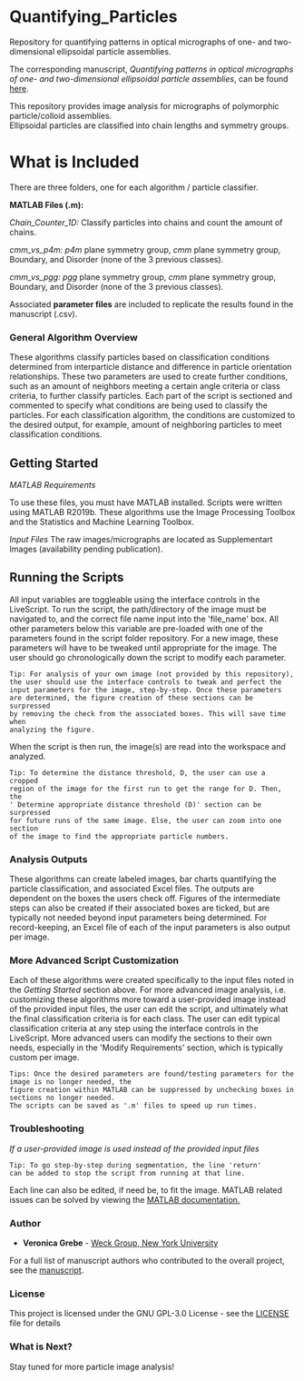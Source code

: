 # Quantifying_Particles
Repository for quantifying patterns in optical micrographs of one- and two-dimensional ellipsoidal particle assemblies.

The corresponding manuscript, *Quantifying patterns in optical micrographs of one- and two-dimensional ellipsoidal particle assemblies*, can be found [here](https://pubs.rsc.org/en/content/articlelanding/2020/sm/d0sm01692f#!divAbstract).

This repository provides image analysis for micrographs of polymorphic particle/colloid assemblies.  
Ellipsoidal particles are classified into chain lengths and symmetry groups.  

# What is Included #
There are three folders, one for each algorithm / particle classifier.


**MATLAB Files (.m):**

*Chain_Counter_1D:* Classify particles into chains and count the amount of chains.

*cmm_vs_p4m:* *p4m* plane symmetry group, *cmm* plane symmetry group,  Boundary, and Disorder (none of the 3 previous classes).

*cmm_vs_pgg:* *pgg* plane symmetry group, *cmm* plane symmetry group,  Boundary, and Disorder (none of the 3 previous classes).


Associated **parameter files** are included to replicate the results found in the manuscript (.csv).


### General Algorithm Overview
These algorithms classify particles based on classification conditions determined from interparticle distance and difference in particle orientation relationships. 
These two parameters are used to create further conditions, such as an amount of neighbors meeting a certain angle criteria or class criteria, to further classify particles.
Each part of the script is sectioned and commented to specify what conditions are being used to classify the particles.  For each classification algorithm,
the conditions are customized to the desired output, for example, amount of neighboring particles to meet classification conditions.

## Getting Started
*MATLAB Requirements*

To use these files, you must have MATLAB installed.  Scripts were written using MATLAB R2019b. These algorithms use the Image Processing Toolbox and the Statistics and Machine Learning Toolbox.

*Input Files*
The raw images/micrographs are located as Supplementart Images (availability pending publication).


## Running the Scripts

All input variables are toggleable using the interface controls in the LiveScript.
To run the script, the path/directory of the image must be navigated to, and the correct file name input into the 'file_name' box.
All other parameters below this variable are pre-loaded with one of the parameters found in the script folder repository.  For a new image, these parameters will have to be tweaked until appropriate for the image. The user should go chronologically down the script to modify each parameter.
```
Tip: For analysis of your own image (not provided by this repository),
the user should use the interface controls to tweak and perfect the
input parameters for the image, step-by-step. Once these parameters 
are determined, the figure creation of these sections can be surpressed 
by removing the check from the associated boxes. This will save time when 
analyzing the figure.
```
When the script is then run, the image(s) are read into the workspace and analyzed. 
```
Tip: To determine the distance threshold, D, the user can use a cropped
region of the image for the first run to get the range for D. Then, the
' Determine appropriate distance threshold (D)' section can be surpressed 
for future runs of the same image. Else, the user can zoom into one section
of the image to find the appropriate particle numbers.
```

### Analysis Outputs
These algorithms can create labeled images, bar charts quantifying the particle classification, and associated Excel files. The outputs are dependent on the boxes the users check off. Figures of the intermediate steps can also be created if their associated boxes are ticked, but are typically not needed beyond input parameters being determined.
For record-keeping, an Excel file of each of the input parameters is also output per image.


### More Advanced Script Customization 

Each of these algorithms were created specifically to the input files noted in the *Getting Started* section above.  For more advanced image analysis, 
i.e. customizing these algorithms more toward a user-provided image instead of the provided input files, the user can edit the script, 
and ultimately what the final classification criteria is for each class.  The user can edit typical classification criteria at any step using the interface controls in the LiveScript. More advanced users can modify the sections to their own needs, especially in the 'Modify Requirements' section, which is typically custom per image.

```
Tips: Once the desired parameters are found/testing parameters for the image is no longer needed, the 
figure creation within MATLAB can be suppressed by unchecking boxes in sections no longer needed.
The scripts can be saved as '.m' files to speed up run times.
```


### Troubleshooting
*If a user-provided image is used instead of the provided input files*
```
Tip: To go step-by-step during segmentation, the line 'return'
can be added to stop the script from running at that line. 
```
Each line can also be edited, if need be, to fit the image.
MATLAB related issues can be solved by viewing the [MATLAB documentation.](https://www.mathworks.com/help/index.html)

### Author

* **Veronica Grebe** - [Weck Group, New York University](http://weckresearch.com/home)

For a full list of manuscript authors who contributed to the overall project, see the [manuscript](https://pubs.rsc.org/en/content/articlelanding/2020/sm/d0sm01692f#!divAbstract).

### License

This project is licensed under the GNU GPL-3.0 License - see the [LICENSE](LICENSE) file for details

### What is Next?
Stay tuned for more particle image analysis!

